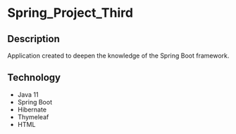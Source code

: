 # Spring_Project_Third


## Description
Application created to deepen the knowledge of the Spring Boot framework.

## Technology
* Java 11
* Spring Boot
* Hibernate
* Thymeleaf
* HTML
